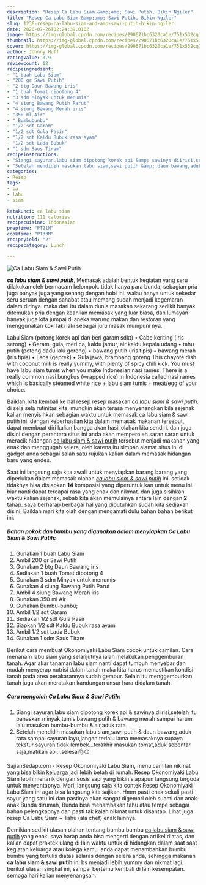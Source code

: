 ```yaml
---
description: "Resep Ca Labu Siam &amp;amp; Sawi Putih, Bikin Ngiler"
title: "Resep Ca Labu Siam &amp;amp; Sawi Putih, Bikin Ngiler"
slug: 1230-resep-ca-labu-siam-and-amp-sawi-putih-bikin-ngiler
date: 2020-07-26T02:24:39.010Z
image: https://img-global.cpcdn.com/recipes/290671bc6320ca1e/751x532cq70/ca-labu-siam-sawi-putih-foto-resep-utama.jpg
thumbnail: https://img-global.cpcdn.com/recipes/290671bc6320ca1e/751x532cq70/ca-labu-siam-sawi-putih-foto-resep-utama.jpg
cover: https://img-global.cpcdn.com/recipes/290671bc6320ca1e/751x532cq70/ca-labu-siam-sawi-putih-foto-resep-utama.jpg
author: Johnny Huff
ratingvalue: 3.9
reviewcount: 12
recipeingredient:
- "1 buah Labu Siam"
- "200 gr Sawi Putih"
- "2 btg Daun Bawang iris"
- "1 buah Tomat dipotong 4"
- "3 sdm Minyak untuk menumis"
- "4 siung Bawang Putih Parut"
- "4 siung Bawang Merah iris"
- "350 ml Air"
- " Bumbubunbu"
- "1/2 sdt Garam"
- "1/2 sdt Gula Pasir"
- "1/2 sdt Kaldu Bubuk rasa ayam"
- "1/2 sdt Lada Bubuk"
- "1 sdm Saus Tiram"
recipeinstructions:
- "Siangi sayuran,labu siam dipotong korek api &amp; sawinya diirisi,setelah itu panaskan minyak,tumis bawang putih &amp; bawang merah sampai harum lalu masukan bumbu-bumbu &amp; air,aduk rata"
- "Setelah mendidih masukan labu siam,sawi putih &amp; daun bawang,aduk rata sampai sayuran layu,jangan terlalu lama memasaknya supaya tekstur sayuran tidak lembek...terakhir masukan tomat,aduk sebentar saja,matikan api...selesai👌😉"
categories:
- Resep
tags:
- ca
- labu
- siam

katakunci: ca labu siam 
nutrition: 111 calories
recipecuisine: Indonesian
preptime: "PT21M"
cooktime: "PT33M"
recipeyield: "2"
recipecategory: Lunch

---
```



![Ca Labu Siam &amp; Sawi Putih](https://img-global.cpcdn.com/recipes/290671bc6320ca1e/751x532cq70/ca-labu-siam-sawi-putih-foto-resep-utama.jpg)

<b><i>ca labu siam &amp; sawi putih</i></b>, Memasak adalah bentuk kegiatan yang seru dilakukan oleh bermacam kelompok. tidak hanya para bunda, sebagian pria juga banyak juga yang senang dengan hobi ini. walau hanya untuk sekedar seru seruan dengan sahabat atau memang sudah menjadi kegemaran dalam dirinya. maka dari itu dalam dunia masakan sekarang sedikit banyak ditemukan pria dengan keahlian memasak yang luar biasa, dan lumayan banyak juga kita jumpai di aneka warung makan dan restoran yang menggunakan koki laki laki sebagai juru masak mumpuni nya.

Labu Siam (potong korek api dan beri garam sdkt) • Cabe keriting (iris serong) • Garam, gula, meri ca, kaldu jamur, air kaldu kepala udang • tahu putih (potong dadu lalu goreng) • bawang putih (iris tipis) • bawang merah (iris tipis) • Laos (geprek) • Gula jawa, brambang goreng This chayote dish with coconut milk is really yummy, with plenty of spicy chili kick. You must have labu siam tumis when you make Indonesian nasi rames. There is a really common nasi bungkus (wrapped rice) in Indonesia called nasi rames which is basically steamed white rice + labu siam tumis + meat/egg of your choice.

Baiklah, kita kembali ke hal resep resep masakan <i>ca labu siam &amp; sawi putih</i>. di sela sela rutinitas kita, mungkin akan terasa menyenangkan bila sejenak kalian menyisihkan sebagian waktu untuk memasak ca labu siam &amp; sawi putih ini. dengan keberhasilan kita dalam memasak makanan tersebut, dapat membuat diri kalian bangga akan hasil olahan kita sendiri. dan juga disini dengan perantara situs ini anda akan memperoleh saran saran untuk meracik hidangan <u>ca labu siam &amp; sawi putih</u> tersebut menjadi makanan yang enak dan menggugah selera, oleh karena itu simpan alamat situs ini di gadget anda sebagai salah satu rujukan kalian dalam memasak hidangan baru yang endes.


Saat ini langsung saja kita awali untuk menyiapkan barang barang yang diperlukan dalam memasak olahan <u><i>ca labu siam &amp; sawi putih</i></u> ini. setidak tidaknya bisa disiapkan <b>14</b> komposisi yang diperuntuk kan untuk menu ini. biar nanti dapat tercapai rasa yang enak dan nikmat. dan juga sisihkan waktu kalian sejenak, sebab kita akan memulainya antara lain dengan <b>2</b> tahap. saya berharap berbagai hal yang dibutuhkan sudah kita sediakan disini, Baiklah mari kita olah dengan mengamati dulu bahan bahan berikut ini.

<!--inarticleads1-->

##### Bahan pokok dan bumbu yang digunakan dalam menyiapkan Ca Labu Siam &amp; Sawi Putih:

1. Gunakan 1 buah Labu Siam
1. Ambil 200 gr Sawi Putih
1. Gunakan 2 btg Daun Bawang iris
1. Sediakan 1 buah Tomat dipotong 4
1. Gunakan 3 sdm Minyak untuk menumis
1. Gunakan 4 siung Bawang Putih Parut
1. Ambil 4 siung Bawang Merah iris
1. Gunakan 350 ml Air
1. Gunakan  Bumbu-bunbu;
1. Ambil 1/2 sdt Garam
1. Sediakan 1/2 sdt Gula Pasir
1. Siapkan 1/2 sdt Kaldu Bubuk rasa ayam
1. Ambil 1/2 sdt Lada Bubuk
1. Gunakan 1 sdm Saus Tiram


Berikut cara membuat Okonomiyaki Labu Siam cocok untuk camilan. Cara menanam labu siam yang selanjutnya ialah melakukan penggemburan tanah. Agar akar tanaman labu siam nanti dapat tumbuh menyebar dan mudah menyerap nutrisi dalam tanah maka kita harus memastikan kondisi tanah pada area perakarannya sudah gembur. Selain itu menggemburkan tanah juga akan meratakan kandungan unsur hara didalam tanah. 

<!--inarticleads2-->

##### Cara mengolah Ca Labu Siam &amp; Sawi Putih:

1. Siangi sayuran,labu siam dipotong korek api &amp; sawinya diirisi,setelah itu panaskan minyak,tumis bawang putih &amp; bawang merah sampai harum lalu masukan bumbu-bumbu &amp; air,aduk rata
1. Setelah mendidih masukan labu siam,sawi putih &amp; daun bawang,aduk rata sampai sayuran layu,jangan terlalu lama memasaknya supaya tekstur sayuran tidak lembek...terakhir masukan tomat,aduk sebentar saja,matikan api...selesai👌😉


SajianSedap.com - Resep Okonomiyaki Labu Siam, menu camilan nikmat yang bisa bikin keluarga jadi lebih betah di rumah. Resep Okonomiyaki Labu Siam lebih menarik dengan sosis sapi yang bikin siapapun langsung tergoda untuk menyantapnya. Mari, langsung saja kita contek Resep Okonomiyaki Labu Siam ini agar bisa langsung kita sajikan. Hmm pasti enak sekali pasti sayur yang satu ini dan pastinya akan sangat digemari oleh suami dan anak-anak Bunda dirumah, Bunda bisa menambakan tahu atau tempe sebagai bahan pelengkapnya dan pasti tak kalah nikmat untuk disantap. Lihat juga resep Ca Labu Siam + Tahu (ala chef) enak lainnya. 

Demikian sedikit ulasan olahan tentang bumbu bumbu <u>ca labu siam &amp; sawi putih</u> yang enak. saya harap anda bisa mengerti dengan artikel diatas, dan kalian dapat praktek ulang di lain waktu untuk di hidangkan dalam saat saat kegiatan keluarga atau kolega kamu. anda dapat menambahkan bumbu bumbu yang tertulis diatas selaras dengan selera anda, sehingga makanan <b>ca labu siam &amp; sawi putih</b> ini bs menjadi lebih yummy dan nikmat lagi. berikut ulasan singkat ini, sampai bertemu kembali di lain kesempatan. semoga hari kalian menyenangkan.
